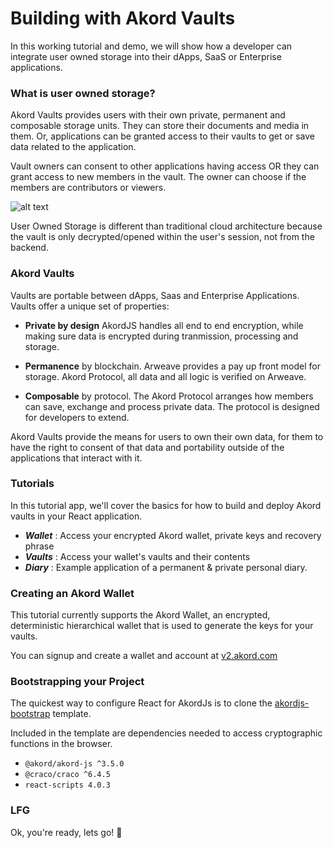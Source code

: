 # Building with Akord Vaults

In this working tutorial and demo, we will show how a developer can
integrate user owned storage into their dApps, SaaS or Enterprise
applications.

### What is user owned storage?

Akord Vaults provides users with their own private, permanent and
composable storage units. They can store their documents and media in
them. Or, applications can be granted access to their vaults to get or
save data related to the application.

Vault owners can consent to other applications having access OR they can
grant access to new members in the vault. The owner can choose if the
members are contributors or viewers.

![alt text](/images/user-owned-storage.png "Title")

User Owned Storage is different than traditional cloud architecture
because the vault is only decrypted/opened within the user's session,
not from the backend.

### Akord Vaults

Vaults are portable between dApps, Saas and Enterprise Applications.
Vaults offer a unique set of properties:

- **Private by design** AkordJS handles all end to end encryption,
  while making sure data is encrypted during tranmission, processing and
  storage.
- **Permanence** by blockchain. Arweave provides a pay up front model
  for storage. Akord Protocol, all data and all logic is verified on
  Arweave.

- **Composable** by protocol. The Akord Protocol arranges how members
  can save, exchange and process private data. The protocol is designed
  for developers to extend.

Akord Vaults provide the means for users to own their own data, for them
to have the right to consent of that data and portability outside of the
applications that interact with it.

### Tutorials

In this tutorial app, we'll cover the basics for how to build and deploy Akord vaults in your React application.

- **_Wallet_** : Access your encrypted Akord wallet, private keys and recovery phrase
- **_Vaults_** : Access your wallet's vaults and their contents
- **_Diary_** : Example application of a permanent & private personal diary.

### Creating an Akord Wallet

This tutorial currently supports the Akord Wallet, an encrypted, deterministic hierarchical wallet that is used to generate the keys for your vaults.

You can signup and create a wallet and account at [v2.akord.com](http://v2.akord.com)

### Bootstrapping your Project

The quickest way to configure React for AkordJs is to clone the [akordjs-bootstrap](https://github.com/Akord-com/akordjs-bootstrap) template.

Included in the template are dependencies needed to access cryptographic functions in the browser.

- `@akord/akord-js ^3.5.0`
- `@craco/craco ^6.4.5`
- `react-scripts 4.0.3`

### LFG

Ok, you're ready, lets go! 🚀
